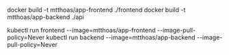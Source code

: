 docker build -t mtthoas/app-frontend ./frontend
docker build -t mtthoas/app-backend ./api      


kubectl run frontend --image=mtthoas/app-frontend --image-pull-policy=Never
kubectl run backend --image=mtthoas/app-backend --image-pull-policy=Never


<!-- ~/projects/eval/Dex main* ❯ kubectl create namespace backend
namespace/backend created

~/projects/eval/Dex main* ❯ kubectl create namespace frontend

minikube image load mtthoas/app-frontend:tag 
minikube image load mtthoas/app-backend:tag


docker push mtthoas/app-frontend:tag 
docker push mtthoas/app-backend:tag 


kubectl run first-container --image=first-image --image-pull-policy=Never --restart=Never

kubectl run backend --image=backend --image-pull-policy=Never --restart=Never -->


